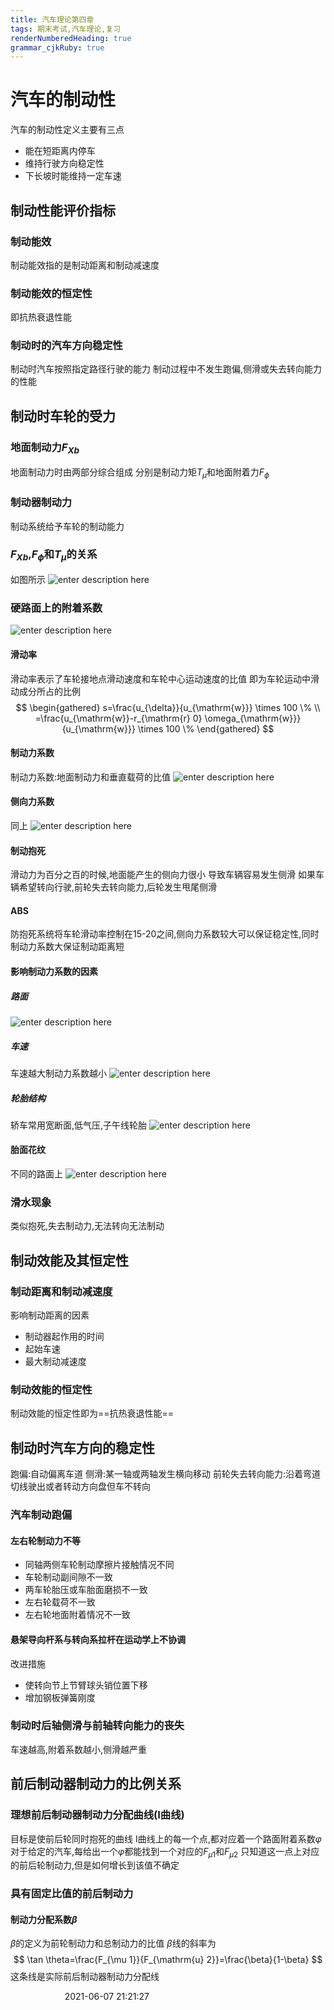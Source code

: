 ```yaml
---
title: 汽车理论第四章
tags: 期末考试,汽车理论,复习
renderNumberedHeading: true
grammar_cjkRuby: true
---
```

# 汽车的制动性
汽车的制动性定义主要有三点
* 能在短距离内停车
* 维持行驶方向稳定性
* 下长坡时能维持一定车速
## 制动性能评价指标
### 制动能效
制动能效指的是制动距离和制动减速度
### 制动能效的恒定性
即抗热衰退性能
### 制动时的汽车方向稳定性
制动时汽车按照指定路径行驶的能力
制动过程中不发生跑偏,侧滑或失去转向能力的性能
## 制动时车轮的受力
### 地面制动力$F_{Xb}$
地面制动力时由两部分综合组成
分别是制动力矩$T_\mu$和地面附着力$F_\phi$
### 制动器制动力
制动系统给予车轮的制动能力
### $F_{Xb}$,$F_\phi$和$T_\mu$的关系
如图所示
![enter description here](https://raw.githubusercontent.com/lethe47/story-picture/main/小书匠/1623073986954.png)
### 硬路面上的附着系数
![enter description here](https://raw.githubusercontent.com/lethe47/story-picture/main/小书匠/1623074099607.png)
#### 滑动率
滑动率表示了车轮接地点滑动速度和车轮中心运动速度的比值
即为车轮运动中滑动成分所占的比例
$$
\begin{gathered}
s=\frac{u_{\delta}}{u_{\mathrm{w}}} \times 100 \% \\
=\frac{u_{\mathrm{w}}-r_{\mathrm{r} 0} \omega_{\mathrm{w}}}{u_{\mathrm{w}}} \times 100 \%
\end{gathered}
$$
#### 制动力系数
制动力系数:地面制动力和垂直载荷的比值
![enter description here](https://raw.githubusercontent.com/lethe47/story-picture/main/小书匠/1623074558390.png)
#### 侧向力系数
同上
![enter description here](https://raw.githubusercontent.com/lethe47/story-picture/main/小书匠/1623074590820.png)
#### 制动抱死
滑动力为百分之百的时候,地面能产生的侧向力很小
导致车辆容易发生侧滑
如果车辆希望转向行驶,前轮失去转向能力,后轮发生甩尾侧滑
#### ABS
防抱死系统将车轮滑动率控制在15-20之间,侧向力系数较大可以保证稳定性,同时制动力系数大保证制动距离短
#### 影响制动力系数的因素
##### 路面
![enter description here](https://raw.githubusercontent.com/lethe47/story-picture/main/小书匠/1623074854478.png)
##### 车速
车速越大制动力系数越小
![enter description here](https://raw.githubusercontent.com/lethe47/story-picture/main/小书匠/1623074870865.png)
##### 轮胎结构
轿车常用宽断面,低气压,子午线轮胎
![enter description here](https://raw.githubusercontent.com/lethe47/story-picture/main/小书匠/1623074906163.png)
#### 胎面花纹
不同的路面上
![enter description here](https://raw.githubusercontent.com/lethe47/story-picture/main/小书匠/1623074971292.png)
### 滑水现象
类似抱死,失去制动力,无法转向无法制动
## 制动效能及其恒定性
### 制动距离和制动减速度
影响制动距离的因素
* 制动器起作用的时间
* 起始车速
* 最大制动减速度
### 制动效能的恒定性
制动效能的恒定性即为==抗热衰退性能==
## 制动时汽车方向的稳定性
跑偏:自动偏离车道
侧滑:某一轴或两轴发生横向移动
前轮失去转向能力:沿着弯道切线驶出或者转动方向盘但车不转向
### 汽车制动跑偏
#### 左右轮制动力不等
* 同轴两侧车轮制动摩擦片接触情况不同
* 车轮制动副间隙不一致
* 两车轮胎压或车胎面磨损不一致
* 左右轮载荷不一致
* 左右轮地面附着情况不一致
#### 悬架导向杆系与转向系拉杆在运动学上不协调
改进措施
* 使转向节上节臂球头销位置下移
* 增加钢板弹簧刚度

### 制动时后轴侧滑与前轴转向能力的丧失
车速越高,附着系数越小,侧滑越严重

## 前后制动器制动力的比例关系
### 理想前后制动器制动力分配曲线(I曲线)
目标是使前后轮同时抱死的曲线
I曲线上的每一个点,都对应着一个路面附着系数$\varphi$
对于给定的汽车,每给出一个$\varphi$都能找到一个对应的$F_{\mu1}$和$F_{\mu2}$
只知道这一点上对应的前后轮制动力,但是如何增长到该值不确定
### 具有固定比值的前后制动力
#### 制动力分配系数$\beta$
$\beta$的定义为前轮制动力和总制动力的比值
$\beta$线的斜率为
$$
\tan \theta=\frac{F_{\mu 1}}{F_{\mathrm{u} 2}}=\frac{\beta}{1-\beta}
$$
这条线是实际前后制动器制动力分配线






&nbsp;
&nbsp;
&nbsp;
&nbsp;
&nbsp;
&nbsp;
&nbsp;
&nbsp;
&nbsp;
&nbsp;
&nbsp;
2021-06-07 21:21:27